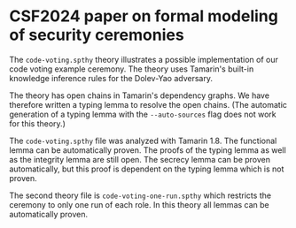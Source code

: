 # CSF2024 paper on formal modeling of security ceremonies

The `code-voting.spthy` theory illustrates a possible implementation of
our code voting example ceremony. The theory uses Tamarin's built-in knowledge
inference rules for the Dolev-Yao adversary.

The theory has open chains in Tamarin's dependency graphs.
We have therefore written a typing lemma to resolve the open chains.
(The automatic generation of a typing lemma with the `--auto-sources` flag does not work for this theory.) 

The `code-voting.spthy` file was analyzed with Tamarin 1.8.
The functional lemma can be automatically proven.
The proofs of the typing lemma as well as the integrity lemma are still open. 
The secrecy lemma can be proven automatically, but this proof is dependent on the typing lemma which is not proven.

The second theory file is `code-voting-one-run.spthy` which restricts the ceremony to only one run of each role. In this theory all lemmas can be automatically proven. 